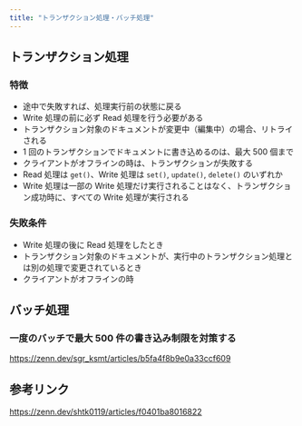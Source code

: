 ```yaml
---
title: "トランザクション処理・バッチ処理"
---
```


## トランザクション処理

### 特徴

- 途中で失敗すれば、処理実行前の状態に戻る
- Write 処理の前に必ず Read 処理を行う必要がある
- トランザクション対象のドキュメントが変更中（編集中）の場合、リトライされる
- 1 回のトランザクションでドキュメントに書き込めるのは、最大 500 個まで
- クライアントがオフラインの時は、トランザクションが失敗する
- Read 処理は `get()`、Write 処理は `set()`, `update()`, `delete()` のいずれか
- Write 処理は一部の Write 処理だけ実行されることはなく、トランザクション成功時に、すべての Write 処理が実行される

### 失敗条件

- Write 処理の後に Read 処理をしたとき
- トランザクション対象のドキュメントが、実行中のトランザクション処理とは別の処理で変更されているとき
- クライアントがオフラインの時

## バッチ処理

### 一度のバッチで最大 500 件の書き込み制限を対策する

https://zenn.dev/sgr_ksmt/articles/b5fa4f8b9e0a33ccf609

## 参考リンク

https://zenn.dev/shtk0119/articles/f0401ba8016822
